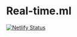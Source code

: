 # Real-time.ml

[![Netlify Status](https://api.netlify.com/api/v1/badges/13d07d11-9d5d-4c87-ab97-6a5acd396f24/deploy-status)](https://app.netlify.com/sites/real-time/deploys)

